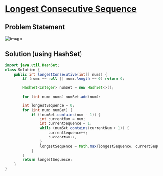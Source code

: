 # [Longest Consecutive Sequence](https://leetcode.com/problems/longest-consecutive-sequence/?envType=study-plan-v2&envId=top-interview-150)
## Problem Statement
![image](https://github.com/SiddhantKumarMaurya/LeetCode_Questions/assets/107787014/d9435216-cd6c-492e-a3ce-52d63ece5738)
## Solution (using HashSet)
```java
import java.util.HashSet;
class Solution {
    public int longestConsecutive(int[] nums) {
        if (nums == null || nums.length == 0) return 0;

        HashSet<Integer> numSet = new HashSet<>();
        
        for (int num: nums) numSet.add(num);

        int longestSequence = 0;
        for (int num: numSet) {
            if (!numSet.contains(num - 1)) {
                int currentNum = num;
                int currentSequence = 1;
                while (numSet.contains(currentNum + 1)) {
                    currentSequence++;
                    currentNum++;
                }
                longestSequence = Math.max(longestSequence, currentSequence);
            }  
        }
        return longestSequence;
    }
}
```
